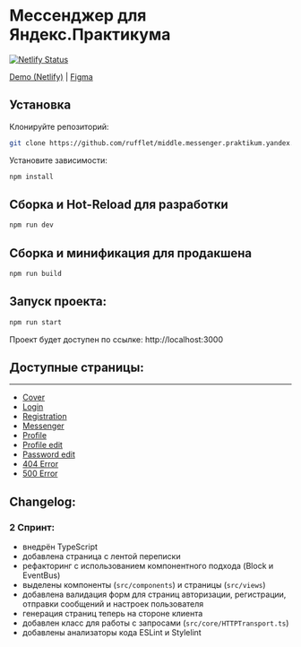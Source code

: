 # Мессенджер для Яндекс.Практикума

[![Netlify Status](https://api.netlify.com/api/v1/badges/7cb64050-b8e5-4911-b6a1-d8ca851c7ea2/deploy-status)](https://app.netlify.com/sites/sensational-torte-1795ab/deploys)

[Demo (Netlify)](https://sensational-torte-1795ab.netlify.app/) | [Figma](https://www.figma.com/file/TzzWQOaqd8WQ3lo8muPKFN/Messenger)

## Установка

Клонируйте репозиторий:

```sh
git clone https://github.com/rufflet/middle.messenger.praktikum.yandex.git -b sprint_1
```

Установите зависимости:

```sh
npm install
```

## Сборка и Hot-Reload для разработки

```sh
npm run dev
```

## Сборка и минификация для продакшена

```sh
npm run build
```


## Запуск проекта:

```sh
npm run start
```

Проект будет доступен по ссылке: http://localhost:3000

## Доступные страницы:
-----
* [Cover](https://sensational-torte-1795ab.netlify.app)
* [Login](https://sensational-torte-1795ab.netlify.app/signin)
* [Registration](https://sensational-torte-1795ab.netlify.app/signup)
* [Messenger](https://sensational-torte-1795ab.netlify.app/messenger)
* [Profile](https://sensational-torte-1795ab.netlify.app/profile)
* [Profile edit](https://sensational-torte-1795ab.netlify.app/profile/edit)
* [Password edit](https://sensational-torte-1795ab.netlify.app/profile/password-change)
* [404 Error](https://sensational-torte-1795ab.netlify.app/404)
* [500 Error](https://sensational-torte-1795ab.netlify.app/500)

## Changelog:
### 2 Спринт:
- внедрён TypeScript
- добавлена страница с лентой переписки
- рефакторинг с использованием компонентного подхода (Block и EventBus)
- выделены компоненты (`src/components`) и страницы (`src/views`)
- добавлена валидация форм для страниц авторизации, регистрации, отправки сообщений и настроек пользователя
- генерация страниц теперь на стороне клиента
- добавлен класс для работы с запросами (`src/core/HTTPTransport.ts`)
- добавлены анализаторы кода ESLint и Stylelint
